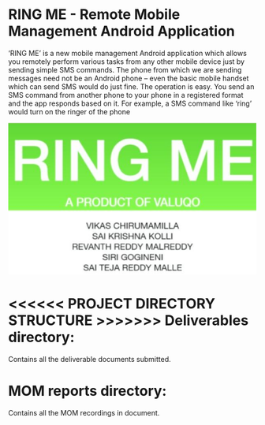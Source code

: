 # RING ME - Remote Mobile Management Android Application
‘RING ME’ is a new mobile management Android application which allows you remotely perform various tasks from any other mobile device just by sending simple SMS commands. The phone from which we are sending messages need not be an Android phone – even the basic mobile handset which can send SMS would do just fine. The operation is easy. You send an SMS command from another phone to your phone in a registered format and the app responds based on it. For example, a SMS command like ‘ring’ would turn on the ringer of the phone

<img src="icon.png" width="900"></a>

<<<<<< PROJECT DIRECTORY STRUCTURE >>>>>>>
Deliverables directory:
=======================
Contains all the deliverable documents submitted.


MOM reports directory:
=======================
Contains all the MOM recordings in document.
